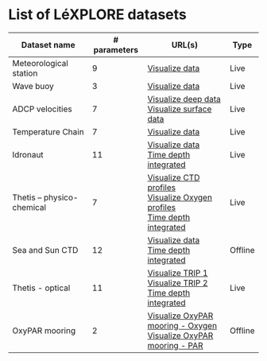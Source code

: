 # List of LéXPLORE datasets

| Dataset name              | # parameters | URL(s)                                                                                                                                                                                                                            | Type    |
| ------------------------- | ------------ | --------------------------------------------------------------------------------------------------------------------------------------------------------------------------------------------------------------------------------- | ------- |
| Meteorological station    | 9            | [Visualize data](https://www.datalakes-eawag.ch/datadetail/459)                                                                                                                                                                   | Live    |
| Wave buoy                 | 3            | [Visualize data](https://www.datalakes-eawag.ch/datadetail/885)                                                                                                                                                                   | Live    |
| ADCP velocities           | 7            | [Visualize deep data](https://www.datalakes-eawag.ch/datadetail/599) <br>[Visualize surface data](https://www.datalakes-eawag.ch/datadetail/375)                                                                                  | Live    |
| Temperature Chain         | 7            | [Visualize data](https://www.datalakes-eawag.ch/datadetail/448)                                                                                                                                                                   | Live    |
| Idronaut                  | 11           | [Visualize data](https://www.datalakes-eawag.ch/datadetail/667) <br>[Time depth integrated](https://www.datalakes-eawag.ch/datadetail/375)                                                                                        | Live    |
| Thetis – physico-chemical | 7            | [Visualize CTD profiles](https://www.datalakes-eawag.ch/datadetail/803) <br>[Visualize Oxygen profiles](https://www.datalakes-eawag.ch/datadetail/810) <br>[Time depth integrated](https://www.datalakes-eawag.ch/datadetail/802) | Live    |
| Sea and Sun CTD           | 12           | [Visualize data](https://www.datalakes-eawag.ch/datadetail/674) <br>[Time depth integrated](https://www.datalakes-eawag.ch/datadetail/875)                                                                                        | Offline |
| Thetis - optical          | 11           | [Visualize TRIP 1](https://www.datalakes-eawag.ch/datadetail/808) <br>[Visualize TRIP 2](https://www.datalakes-eawag.ch/datadetail/809) <br>[Time depth integrated](https://www.datalakes-eawag.ch/datadetail/875)                | Live    |
| OxyPAR mooring            | 2            | [Visualize OxyPAR mooring - Oxygen](https://www.datalakes-eawag.ch/datadetail/402) <br>[Visualize OxyPAR mooring - PAR](https://www.datalakes-eawag.ch/datadetail/329)                                                            | Offline |
